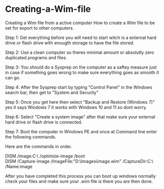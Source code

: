 # Creating-a-Wim-file
Creating a Wim file from a active computer
How to create a Wim file to be set for export to other computers.

Step 1: Get everything before you will need to start witch is a external hard drive or flash drive with enougth storage to have the file stored.

Step 2: Use a clean computer so theres minimal amount or absolutly zero duplicated programs and files.

Step 3: You should do a Sysprep on the computer as a saftey measure just in case if something goes wrong to make sure everything goes as smooth it can go.

Step 4: After the Sysprep start by typing "Control Panel" in the Windows search bar, then get to "System and Security"

Step 5: Once you get here then select "Backup and Restore (Windows 7)" yes it says Windows 7 it works with Windows 10 and 11 so dont worry.

Step 6: Select "Create a system image" after that make sure your external hard drive or flash drive is connected.

Step 7: Boot the computer in Windows PE and once at Command line enter the following commands.

Here are the commands in order.

DISM /image:C:\ /optimize-image /boot     
DISM /Capture-Image /ImageFile:"D:\Images\image.wim" /CaptureDir:C:\ /Name:image

After you have completed this process you can boot up windows normally check your files and make sure your .wim file is there you are then done.
